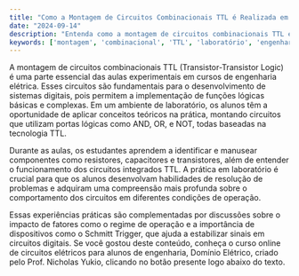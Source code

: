 ```yaml
---
title: "Como a Montagem de Circuitos Combinacionais TTL é Realizada em Laboratórios de Engenharia?"
date: "2024-09-14"
description: "Entenda como a montagem de circuitos combinacionais TTL é abordada em aulas experimentais de engenharia elétrica."
keywords: ['montagem', 'combinacional', 'TTL', 'laboratório', 'engenharia']
---
```


A montagem de circuitos combinacionais TTL (Transistor-Transistor Logic) é uma parte essencial das aulas experimentais em cursos de engenharia elétrica. Esses circuitos são fundamentais para o desenvolvimento de sistemas digitais, pois permitem a implementação de funções lógicas básicas e complexas. Em um ambiente de laboratório, os alunos têm a oportunidade de aplicar conceitos teóricos na prática, montando circuitos que utilizam portas lógicas como AND, OR, e NOT, todas baseadas na tecnologia TTL.

Durante as aulas, os estudantes aprendem a identificar e manusear componentes como resistores, capacitores e transistores, além de entender o funcionamento dos circuitos integrados TTL. A prática em laboratório é crucial para que os alunos desenvolvam habilidades de resolução de problemas e adquiram uma compreensão mais profunda sobre o comportamento dos circuitos em diferentes condições de operação.

Essas experiências práticas são complementadas por discussões sobre o impacto de fatores como o regime de operação e a importância de dispositivos como o Schmitt Trigger, que ajuda a estabilizar sinais em circuitos digitais. Se você gostou deste conteúdo, conheça o curso online de circuitos elétricos para alunos de engenharia, Domínio Elétrico, criado pelo Prof. Nicholas Yukio, clicando no botão presente logo abaixo do texto.